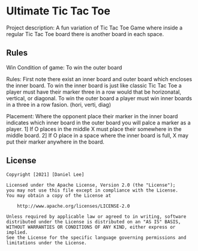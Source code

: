 # Ultimate Tic Tac Toe

Project description: 
A fun variation of Tic Tac Toe Game where inside 
a regular Tic Tac Toe board there is another board in each space.

## Rules

Win Condition of game: To win the outer board

Rules: First note there exist an inner board and outer board which encloses the inner board.
To win the inner board is just like classic Tic Tac Toe a player must have their marker three in a row would that be horizonatal, vertical, or diagonal.
To win the outer board a player must win inner boards in a three in a row fasion. (hori, verti, diag)

Placement: Where the opponent place their marker in the inner board indicates which inner board in the outer board you will palce a marker as a player.
1] If O places in the middle X must place their somewhere in the middle board.
2] If O place in a space where the inner board is full, X may put their marker anywhere in the board.

## License

    Copyright [2021] [Daniel Lee]

    Licensed under the Apache License, Version 2.0 (the "License");
    you may not use this file except in compliance with the License.
    You may obtain a copy of the License at

        http://www.apache.org/licenses/LICENSE-2.0

    Unless required by applicable law or agreed to in writing, software
    distributed under the License is distributed on an "AS IS" BASIS,
    WITHOUT WARRANTIES OR CONDITIONS OF ANY KIND, either express or implied.
    See the License for the specific language governing permissions and
    limitations under the License.
